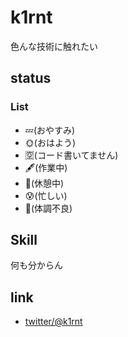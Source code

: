 # k1rnt
色んな技術に触れたい

## status
### List
- 💤(おやすみ)
- 🌞(おはよう)
- 🈳(コード書いてません)
- 🖋(作業中)
- 🛌(休憩中)
- 😰(忙しい)
- 👿(体調不良)

## Skill
何も分からん

## link
- [twitter/@k1rnt](https://twitter.com/k1rnt)

